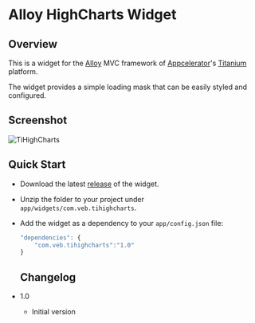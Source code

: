 # Alloy HighCharts Widget

## Overview
This is a widget for the [Alloy](http://projects.appcelerator.com/alloy/docs/Alloy-bootstrap/index.html) MVC framework of [Appcelerator](http://www.appcelerator.com)'s [Titanium](http://www.appcelerator.com/platform) platform.

The widget provides a simple loading mask that can be easily styled and configured.

## Screenshot
![TiHighCharts](https://raw.github.com/vitorebatista/TiHighCharts/master/docs/screenshot.png)

## Quick Start
* Download the latest [release](https://github.com/vitorebatista/TiHighCharts/releases) of the widget.
* Unzip the folder to your project under `app/widgets/com.veb.tihighcharts`.
* Add the widget as a dependency to your `app/config.json` file:

    ```javascript
    "dependencies": {
    	"com.veb.tihighcharts":"1.0"
    }
    ```
    
    ## Changelog
* 1.0
  * Initial version
